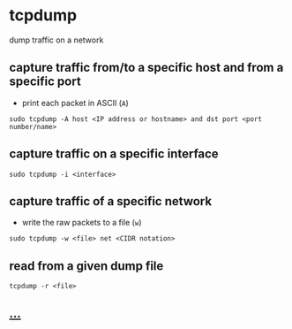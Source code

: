 # tcpdump

dump traffic on a network

## capture traffic from/to a specific host and from a specific port

* print each packet in ASCII (`A`)

```
sudo tcpdump -A host <IP address or hostname> and dst port <port number/name>
```

## capture traffic on a specific interface

```
sudo tcpdump -i <interface>
```

## capture traffic of a specific network

* write the raw packets to a file (`w`)

```
sudo tcpdump -w <file> net <CIDR notation>
```

## read from a given dump file

```
tcpdump -r <file>
```

## [...](https://www.tcpdump.org/manpages/tcpdump.1.html)
